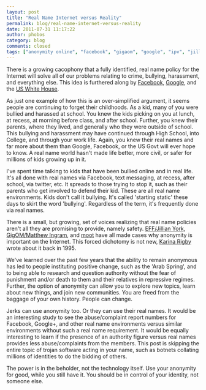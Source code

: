 ```yaml
---
layout: post
title: "Real Name Internet versus Reality"
permalink: blog/real-name-internet-versus-reality
date: 2011-07-31 11:17:22
author: phobos
category: blog
comments: closed
tags: ["anonymity online", "facebook", "gigaom", "google", "ipv", "jillian york", "karina rigby", "pseudonymity", "real name policies"]
---
```


There is a growing cacophony that a fully identified, real name policy for the Internet will solve all of our problems relating to crime, bullying, harassment, and everything else. This idea is furthered along by [Facebook](http://www.huffingtonpost.com/2011/07/27/randi-zuckerberg-anonymity-online_n_910892.html), [Google](http://www.huffingtonpost.com/2010/08/10/eric-schmidt-privacy-stan_n_677224.html), and the [US White House](http://www.whitehouse.gov/blog/2010/06/25/national-strategy-trusted-identities-cyberspace).

As just one example of how this is an over-simplified argument, it seems people are continuing to forget their childhoods. As a kid, many of you were bullied and harassed at school. You knew the kids picking on you at lunch, at recess, at morning before class, and after school. Further, you knew their parents, where they lived, and generally who they were outside of school. This bullying and harassment may have continued through High School, into College, and through your work life. Again, you knew their real names and far more about them than Google, Facebook, or the US Govt will ever hope to know. A real name world hasn't made life better, more civil, or safer for millions of kids growing up in it.

I've spent time talking to kids that have been bullied online and in real life. It's all done with real names via Facebook, text messaging, at recess, after school, via twitter, etc. It spreads to those trying to stop it, such as their parents who get involved to defend their kid. These are all real name environments. Kids don't call it bullying. It's called 'starting static' these days to skirt the word 'bullying'. Regardless of the term, it's frequently done via real names.

There is a small, but growing, set of voices realizing that real name policies aren't all they are promising to provide, namely safety. [EFF/Jillian York](https://www.eff.org/deeplinks/2011/07/case-pseudonyms), [GigOM/Matthew Ingram](http://gigaom.com/2011/07/25/google-and-the-loss-of-online-anonymity/), and [moot](https://www.networkworld.com/community/blog/4chan-founder-moot-anonymity-authenticity-zuc) have all made cases why anonymity is important on the Internet. This forced dichotomy is not new, [Karina Rigby](http://swissnet.ai.mit.edu/6095/student-papers/fall95-papers/rigby-anonymity.html) wrote about it back in 1995.

We've learned over the past few years that the ability to remain anonymous has led to people instituting positive change, such as the 'Arab Spring', and to being able to research and question authority without the fear of punishment and/or death to them and their relatives in repressive regimes. Further, the option of anonymity can allow you to explore new topics, learn about new things, and join new communities. You are freed from the baggage of your own history. People can change.

Jerks can use anonymity too. Or they can use their real names. It would be an interesting study to see the abuse/complaint report numbers for Facebook, Google+, and other real name environments versus similar environments without such a real name requirement. It would be equally interesting to learn if the presence of an authority figure versus real names provides less abuse/complaints from the members. This post is skipping the entire topic of trojan software acting in your name, such as botnets collating millions of identities to do the bidding of others.

The power is in the beholder, not the technology itself. Use your anonymity for good, while you still have it. You should be in control of your identity, not someone else.
